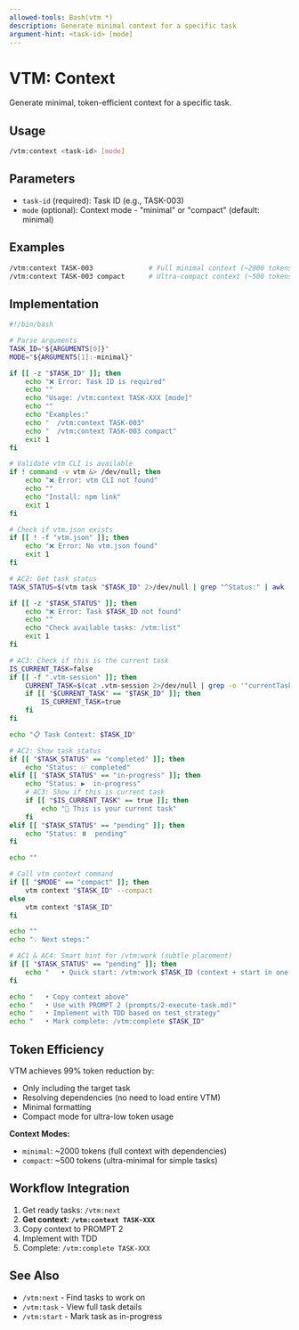 ```yaml
---
allowed-tools: Bash(vtm *)
description: Generate minimal context for a specific task
argument-hint: <task-id> [mode]
---
```


# VTM: Context

Generate minimal, token-efficient context for a specific task.

## Usage

```bash
/vtm:context <task-id> [mode]
```

## Parameters

- `task-id` (required): Task ID (e.g., TASK-003)
- `mode` (optional): Context mode - "minimal" or "compact" (default: minimal)

## Examples

```bash
/vtm:context TASK-003              # Full minimal context (~2000 tokens)
/vtm:context TASK-003 compact      # Ultra-compact context (~500 tokens)
```

## Implementation

```bash
#!/bin/bash

# Parse arguments
TASK_ID="${ARGUMENTS[0]}"
MODE="${ARGUMENTS[1]:-minimal}"

if [[ -z "$TASK_ID" ]]; then
    echo "❌ Error: Task ID is required"
    echo ""
    echo "Usage: /vtm:context TASK-XXX [mode]"
    echo ""
    echo "Examples:"
    echo "  /vtm:context TASK-003"
    echo "  /vtm:context TASK-003 compact"
    exit 1
fi

# Validate vtm CLI is available
if ! command -v vtm &> /dev/null; then
    echo "❌ Error: vtm CLI not found"
    echo ""
    echo "Install: npm link"
    exit 1
fi

# Check if vtm.json exists
if [[ ! -f "vtm.json" ]]; then
    echo "❌ Error: No vtm.json found"
    exit 1
fi

# AC2: Get task status
TASK_STATUS=$(vtm task "$TASK_ID" 2>/dev/null | grep "^Status:" | awk '{print $2}')

if [[ -z "$TASK_STATUS" ]]; then
    echo "❌ Error: Task $TASK_ID not found"
    echo ""
    echo "Check available tasks: /vtm:list"
    exit 1
fi

# AC3: Check if this is the current task
IS_CURRENT_TASK=false
if [[ -f ".vtm-session" ]]; then
    CURRENT_TASK=$(cat .vtm-session 2>/dev/null | grep -o '"currentTask":"[^"]*"' | cut -d'"' -f4)
    if [[ "$CURRENT_TASK" == "$TASK_ID" ]]; then
        IS_CURRENT_TASK=true
    fi
fi

echo "📋 Task Context: $TASK_ID"

# AC2: Show task status
if [[ "$TASK_STATUS" == "completed" ]]; then
    echo "Status: ✅ completed"
elif [[ "$TASK_STATUS" == "in-progress" ]]; then
    echo "Status: ▶️  in-progress"
    # AC3: Show if this is current task
    if [[ "$IS_CURRENT_TASK" == true ]]; then
        echo "📌 This is your current task"
    fi
elif [[ "$TASK_STATUS" == "pending" ]]; then
    echo "Status: ⏸️  pending"
fi

echo ""

# Call vtm context command
if [[ "$MODE" == "compact" ]]; then
    vtm context "$TASK_ID" --compact
else
    vtm context "$TASK_ID"
fi

echo ""
echo "💡 Next steps:"

# AC1 & AC4: Smart hint for /vtm:work (subtle placement)
if [[ "$TASK_STATUS" == "pending" ]]; then
    echo "   • Quick start: /vtm:work $TASK_ID (context + start in one step)"
fi

echo "   • Copy context above"
echo "   • Use with PROMPT 2 (prompts/2-execute-task.md)"
echo "   • Implement with TDD based on test_strategy"
echo "   • Mark complete: /vtm:complete $TASK_ID"
```

## Token Efficiency

VTM achieves 99% token reduction by:

- Only including the target task
- Resolving dependencies (no need to load entire VTM)
- Minimal formatting
- Compact mode for ultra-low token usage

**Context Modes:**

- `minimal`: ~2000 tokens (full context with dependencies)
- `compact`: ~500 tokens (ultra-minimal for simple tasks)

## Workflow Integration

1. Get ready tasks: `/vtm:next`
2. **Get context: `/vtm:context TASK-XXX`**
3. Copy context to PROMPT 2
4. Implement with TDD
5. Complete: `/vtm:complete TASK-XXX`

## See Also

- `/vtm:next` - Find tasks to work on
- `/vtm:task` - View full task details
- `/vtm:start` - Mark task as in-progress
